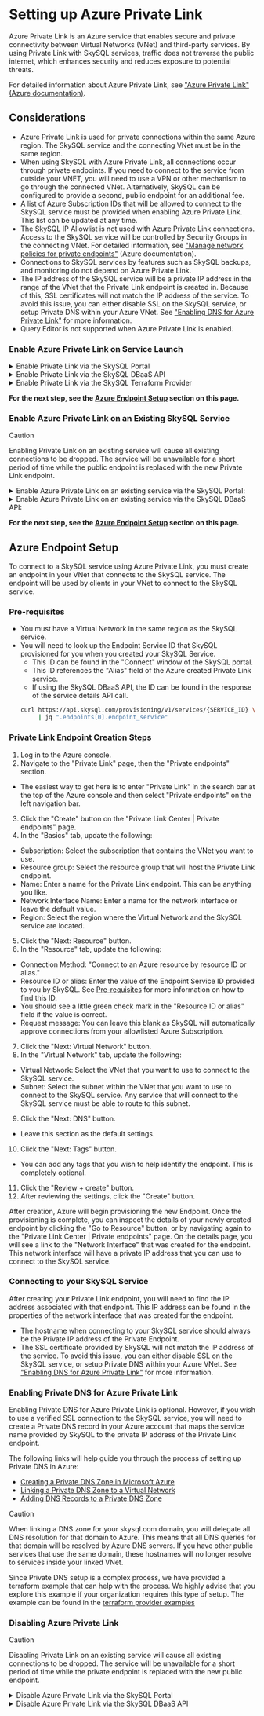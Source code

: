 # Setting up Azure Private Link


Azure Private Link is an Azure service that enables secure and private connectivity between Virtual Networks (VNet) and third-party services. By using Private Link with SkySQL services, traffic does not traverse the public internet, which enhances security and reduces exposure to potential threats.

For detailed information about Azure Private Link, see ["Azure Private Link" (Azure documentation)](https://learn.microsoft.com/en-us/azure/private-link/private-link-overview).


## **Considerations**

- Azure Private Link is used for private connections within the same Azure region.  The SkySQL service and the connecting VNet must be in the same region.
- When using SkySQL with Azure Private Link, all connections occur through private endpoints.  If you need to connect to the service from outside your VNET, you will need to use a VPN or other mechanism to go through the connected VNet.  Alternatively, SkySQL can be configured to provide a second, public endpoint for an additional fee.
- A list of Azure Subscription IDs that will be allowed to connect to the SkySQL service must be provided when enabling Azure Private Link.  This list can be updated at any time.
- The SkySQL IP Allowlist is not used with Azure Private Link connections.  Access to the SkySQL service will be controlled by Security Groups in the connecting VNet. For detailed information, see ["Manage network policies for private endpoints"](https://learn.microsoft.com/en-us/azure/private-link/disable-private-endpoint-network-policy?tabs=network-policy-portal) (Azure documentation).
- Connections to SkySQL services by features such as SkySQL backups, and monitoring do not depend on Azure Private Link.
- The IP address of the SkySQL service will be a private IP address in the range of the VNet that the Private Link endpoint is created in.  Because of this, SSL certificates will not match the IP address of the service.  To avoid this issue, you can either disable SSL on the SkySQL service, or setup Private DNS within your Azure VNet. See ["Enabling DNS for Azure Private Link"](#enabling-dns-for-azure-private-link) for more information.
- Query Editor is not supported when Azure Private Link is enabled.


### **Enable Azure Private Link on Service Launch**

<details>
<summary>Enable Private Link via the SkySQL Portal</summary>
<br>

To enable Azure Private Link when launching a new service via the SkySQL Portal select the 'Enable Private link' option in the 'Security' section.
After the service completes provisioning, you will see a new option to "Set up Private Link" in the service's context menu. Click this option to add one or more Azure Subscription IDs to the allowlist.

</details>

<details>
<summary>Enable Private Link via the SkySQL DBaaS API</summary>
<br>

To enable Azure Private Link when launching a new service via the SkySQL DBaaS API, add the `endpoint_mechanism` and `endpoint_allowed_accounts` attributes to service creation JSON payload.

```
{
  "name": "my-skysql-service",
  ...
  "endpoint_mechanism": "privateconnect",
  "allowed_accounts": [
    "AZURE-SUBSCRIPTION-ID-1",
    "AZURE-SUBSCRIPTION-ID-2"
  ]
}
```
- The `endpoint_mechanism` field must be set to `privateconnect`
- The `endpoint_allowed_accounts` field must be set to a JSON array of one or more customer subscription IDs in Azure that will be allowed to establish a private connection to the SkySQL service.  These IDs should be in the guid format.

For more information on using the SkySQL DBaaS API, see ["SkySQL DBaaS API"](https://apidocs.skysql.com/#/Services/post_provisioning_v1_services).
</details>

<details>
<summary>Enable Private Link via the SkySQL Terraform Provider</summary>
<br>

To enable Azure Private Link when launching a new service via the SkySQL DBaaS API, set the `endpoint_mechanism` and `endpoint_allowed_accounts` attributes on the `skysql_service` resource.

```hcl
resource "skysql_service" "example" {
  name                      = "my-skysql-service"
  ...
  endpoint_mechanism        = "privateconnect"
  endpoint_allowed_accounts = ["123456789012"]
}
```

- The `endpoint_mechanism` field must be set to `privateconnect`
- The `endpoint_allowed_accounts` field must be set to a list of one or more customer subscription IDs in Azure that will be allowed to establish a private connection to the SkySQL service.  These IDs should be in the guid format.

A complete example Terraform template that creates a new SkySQL service with Azure Private Link enabled can be found in the [terraform provider examples](https://github.com/skysqlinc/terraform-provider-skysql/tree/main/examples/azure-private-link).


For more information on using the SkySQL Terraform Provider, see ["SkySQL Terraform Provider"](https://registry.terraform.io/providers/skysqlinc/skysql/latest/docs).

</details>

**For the next step, see the [Azure Endpoint Setup](#azure-endpoint-setup) section on this page.**


### **Enable Azure Private Link on an Existing SkySQL Service**

> [!CAUTION]
> Enabling Private Link on an existing service will cause all existing connections to be dropped.  The service will be unavailable for a short period of time while the public endpoint is replaced with the new Private Link endpoint.

<details>
<summary>Enable Azure Private Link on an existing service via the SkySQL Portal:</summary>
<br>

1. Log in to the SkySQL Portal
2. Click the "MANAGE" button (on the right) for the desired service.
3. In the context menu, choose the "Set up Azure Private Link" menu item.
4. In the popup window, add one or more Azure account IDs.
5. Click the "OK" button to confirm this operation.

</details>

<details>
<summary>Enable Azure Private Link on an existing service via the SkySQL DBaaS API:</summary>
<br>

To enable Azure Private Link on an existing service, you will need to update the service endpoints with a payload similar to the following:

```json
[
  {
    "mechanism": "privateconnect",
    "allowed_accounts": [
      "AZURE-SUBSCRIPTION-ID-1",
      "AZURE-SUBSCRIPTION-ID-2"
    ]
  }
]
```

This payload should then be sent to the API `PATCH` https://api.skysql.com/provisioning/v1/services/{SERVICE_ID}/endpoints where `{SERVICE_ID}` is the ID of the service you are updating.
For more information on using the SkySQL DBaaS API, see ["SkySQL DBaaS API"](https://apidocs.skysql.com/#/Services/patch_provisioning_v1_services__service_id__endpoints).

</details>

**For the next step, see the [Azure Endpoint Setup](#azure-endpoint-setup) section on this page.**


## Azure Endpoint Setup

To connect to a SkySQL service using Azure Private Link, you must create an endpoint in your VNet that connects to the SkySQL service. The endpoint will be used by clients in your VNet to connect to the SkySQL service.

### Pre-requisites
- You must have a Virtual Network in the same region as the SkySQL service.
- You will need to look up the Endpoint Service ID that SkySQL provisioned for you when you created your SkySQL Service.
    - This ID can be found in the "Connect" window of the SkySQL portal.
    - This ID references the "Alias" field of the Azure created Private Link service.
    - If using the SkySQL DBaaS API, the ID can be found in the response of the service details API call.
    ```bash
    curl https://api.skysql.com/provisioning/v1/services/{SERVICE_ID} \
         | jq ".endpoints[0].endpoint_service"
    ```

### Private Link Endpoint Creation Steps

1. Log in to the Azure console.
2. Navigate to the "Private Link" page, then the "Private endpoints" section.
  - The easiest way to get here is to enter "Private Link" in the search bar at the top of the Azure console and then select "Private endpoints" on the left navigation bar.
3. Click the "Create" button on the "Private Link Center | Private endpoints" page.
4. In the "Basics" tab, update the following:
  - Subscription: Select the subscription that contains the VNet you want to use.
  - Resource group: Select the resource group that will host the Private Link endpoint.
  - Name: Enter a name for the Private Link endpoint.  This can be anything you like.
  - Network Interface Name: Enter a name for the network interface or leave the default value.
  - Region: Select the region where the Virtual Network and the SkySQL service are located.
5. Click the "Next: Resource" button.
6. In the "Resource" tab, update the following:
  - Connection Method: "Connect to an Azure resource by resource ID or alias."
  - Resource ID or alias: Enter the value of the Endpoint Service ID provided to you by SkySQL.  See [Pre-requisites](#pre-requisites) for more information on how to find this ID.
  - You should see a little green check mark in the "Resource ID or alias" field if the value is correct.
  - Request message: You can leave this blank as SkySQL will automatically approve connections from your allowlisted Azure Subscription.
7. Click the "Next: Virtual Network" button.
8. In the "Virtual Network" tab, update the following:
  - Virtual Network: Select the VNet that you want to use to connect to the SkySQL service.
  - Subnet: Select the subnet within the VNet that you want to use to connect to the SkySQL service.  Any service that will connect to the SkySQL service must be able to route to this subnet.
9. Click the "Next: DNS" button.
  - Leave this section as the default settings.
10. Click the "Next: Tags" button.
  - You can add any tags that you wish to help identify the endpoint.  This is completely optional.
11. Click the "Review + create" button.
12. After reviewing the settings, click the "Create" button.


After creation, Azure will begin provisioning the new Endpoint.  Once the provisioning is complete, you can inspect the details of your newly created endpoint by clicking the "Go to Resource" button, or by navigating again to the "Private Link Center | Private endpoints" page.
On the details page, you will see a link to the "Network Interface" that was created for the endpoint.  This network interface will have a private IP address that you can use to connect to the SkySQL service.


### Connecting to your SkySQL Service

After creating your Private Link endpoint, you will need to find the IP address associated with that endpoint.  This IP address can be found in the properties of the network interface that was created for the endpoint.
- The hostname when connecting to your SkySQL service should always be the Private IP address of the Private Endpoint.
- The SSL certificate provided by SkySQL will not match the IP address of the service.  To avoid this issue, you can either disable SSL on the SkySQL service, or setup Private DNS within your Azure VNet. See ["Enabling DNS for Azure Private Link"](#enabling-dns-for-azure-private-link) for more information.


### Enabling Private DNS for Azure Private Link

Enabling Private DNS for Azure Private Link is optional.  However, if you wish to use a verified SSL connection to the SkySQL service, you will need to create a Private DNS record in your Azure account that maps the service name provided by SkySQL to the private IP address of the Private Link endpoint.

The following links will help guide you through the process of setting up Private DNS in Azure:
- [Creating a Private DNS Zone in Microsoft Azure](https://learn.microsoft.com/en-us/azure/dns/private-dns-getstarted-portal)
- [Linking a Private DNS Zone to a Virtual Network](https://learn.microsoft.com/en-us/azure/dns/private-dns-getstarted-portal#link-the-virtual-network)
- [Adding DNS Records to a Private DNS Zone](https://learn.microsoft.com/en-us/azure/dns/private-dns-getstarted-portal#create-another-dns-record)

> [!CAUTION]
> When linking a DNS zone for your skysql.com domain, you will delegate all DNS resolution for that domain to Azure.  This means that all DNS queries for that domain will be resolved by Azure DNS servers.  If you have other public services that use the same domain, these hostnames will no longer resolve to services inside your linked VNet.


Since Private DNS setup is a complex process, we have provided a terraform example that can help with the process.  We highly advise that you explore this example if your organization requires this type of setup.
The example can be found in the [terraform provider examples](https://github.com/skysqlinc/terraform-provider-skysql/tree/main/examples/azure-private-link)


### **Disabling Azure Private Link**

> [!CAUTION]
> Disabling Private Link on an existing service will cause all existing connections to be dropped.  The service will be unavailable for a short period of time while the private endpoint is replaced with the new public endpoint.

<details>
<summary>Disable Azure Private Link via the SkySQL Portal</summary>
<br>

1. Visit the [SkySQL Portal](https://app.skysql.com/)
2. Find the service that you would like to modify.
3. Click "MANAGE" on the far right side of the service listing.
4. In the context menu, select "Manage Private Link".
5. In the popup window, click "I want to disconnect my Private Link".
6. In the popup window, select "Disconnect".
7. Since the service's allowlist was cleared when Azure Private Link was previously enabled, you will need to [update the allowlist](../Security/Configuring%20Firewall.md) to allow clients to connect after disabling Private Link.

</details>

<details>
<summary>Disable Azure Private Link via the SkySQL DBaaS API</summary>
<br>

To disable Azure Private Link on an existing service, you will need to update the service endpoints with a payload similar to the following:

```json
[
  {
    "mechanism": "nlb"
  }
]
```

This payload should then be sent to the API `PATCH` https://api.skysql.com/provisioning/v1/services/{SERVICE_ID}/endpoints where `{SERVICE_ID}` is the ID of the service you are updating.
For more information on using the SkySQL DBaaS API, see ["SkySQL DBaaS API"](https://apidocs.skysql.com/#/Services/patch_provisioning_v1_services__service_id__endpoints).

</details>
